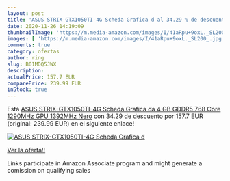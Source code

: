 ```yaml
---
layout: post
title: 'ASUS STRIX-GTX1050TI-4G Scheda Grafica d al 34.29 % de descuento'
date: 2020-11-26 14:19:09
thumbnailImage: 'https://m.media-amazon.com/images/I/41aRpu+9oxL._SL200_.jpg'
images: [ 'https://m.media-amazon.com/images/I/41aRpu+9oxL._SL200_.jpg' ]
comments: true
category: ofertas
author: ring
slug: B01MDQ5JWX
description:
actualPrice: 157.7 EUR
comparePrice: 239.99 EUR
inStock: true
---
```


Está [ASUS STRIX-GTX1050TI-4G Scheda Grafica da 4 GB GDDR5  768 Core  1290MHz GPU  1392MHz  Nero](https://www.amazon.it/dp/B01MDQ5JWX/?tag=tolees00-21) con 34.29 de descuento por 157.7 EUR (original: 239.99 EUR) en el siguiente enlace!

[![ASUS STRIX-GTX1050TI-4G Scheda Grafica d](https://m.media-amazon.com/images/I/41aRpu+9oxL._SL200_.jpg)](https://www.amazon.it/dp/B01MDQ5JWX/?tag=tolees00-21)

[Ver la oferta!!](https://www.amazon.it/dp/B01MDQ5JWX/?tag=tolees00-21)

Links participate in Amazon Associate program and might generate a comission on qualifying sales


